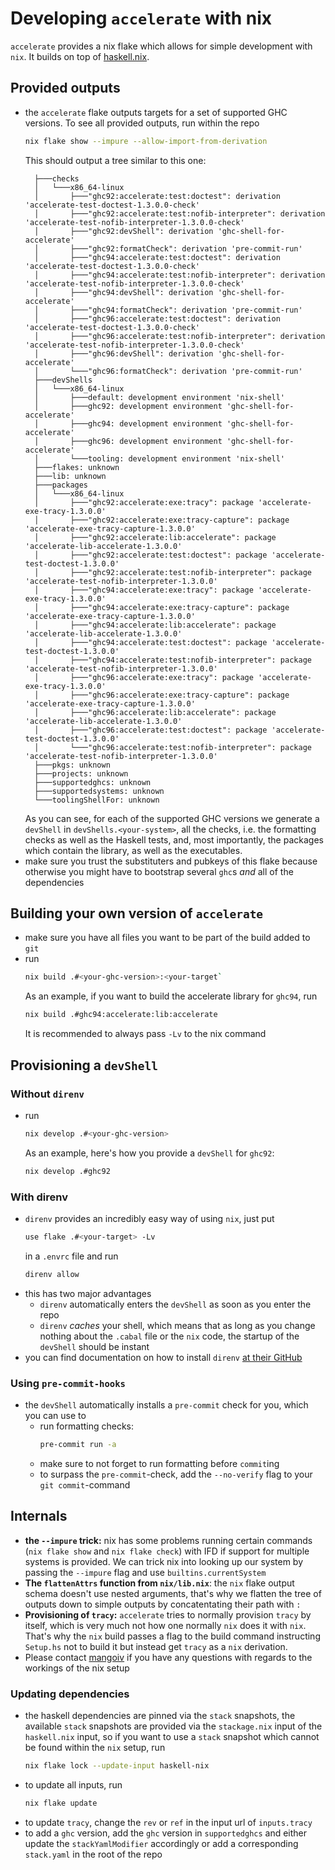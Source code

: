 # Developing `accelerate` with nix

`accelerate` provides a nix flake which allows for simple development with `nix`. It builds on top of [haskell.nix](https://input-output-hk.github.io/haskell.nix/). 

## Provided outputs

- the `accelerate` flake outputs targets for a set of supported GHC versions. To see all provided outputs, run within the repo
  ```sh
  nix flake show --impure --allow-import-from-derivation
  ```
  This should output a tree similar to this one:
  ```
    ├───checks
    │   └───x86_64-linux
    │       ├───"ghc92:accelerate:test:doctest": derivation 'accelerate-test-doctest-1.3.0.0-check'
    │       ├───"ghc92:accelerate:test:nofib-interpreter": derivation 'accelerate-test-nofib-interpreter-1.3.0.0-check'
    │       ├───"ghc92:devShell": derivation 'ghc-shell-for-accelerate'
    │       ├───"ghc92:formatCheck": derivation 'pre-commit-run'
    │       ├───"ghc94:accelerate:test:doctest": derivation 'accelerate-test-doctest-1.3.0.0-check'
    │       ├───"ghc94:accelerate:test:nofib-interpreter": derivation 'accelerate-test-nofib-interpreter-1.3.0.0-check'
    │       ├───"ghc94:devShell": derivation 'ghc-shell-for-accelerate'
    │       ├───"ghc94:formatCheck": derivation 'pre-commit-run'
    │       ├───"ghc96:accelerate:test:doctest": derivation 'accelerate-test-doctest-1.3.0.0-check'
    │       ├───"ghc96:accelerate:test:nofib-interpreter": derivation 'accelerate-test-nofib-interpreter-1.3.0.0-check'
    │       ├───"ghc96:devShell": derivation 'ghc-shell-for-accelerate'
    │       └───"ghc96:formatCheck": derivation 'pre-commit-run'
    ├───devShells
    │   └───x86_64-linux
    │       ├───default: development environment 'nix-shell'
    │       ├───ghc92: development environment 'ghc-shell-for-accelerate'
    │       ├───ghc94: development environment 'ghc-shell-for-accelerate'
    │       ├───ghc96: development environment 'ghc-shell-for-accelerate'
    │       └───tooling: development environment 'nix-shell'
    ├───flakes: unknown
    ├───lib: unknown
    ├───packages
    │   └───x86_64-linux
    │       ├───"ghc92:accelerate:exe:tracy": package 'accelerate-exe-tracy-1.3.0.0'
    │       ├───"ghc92:accelerate:exe:tracy-capture": package 'accelerate-exe-tracy-capture-1.3.0.0'
    │       ├───"ghc92:accelerate:lib:accelerate": package 'accelerate-lib-accelerate-1.3.0.0'
    │       ├───"ghc92:accelerate:test:doctest": package 'accelerate-test-doctest-1.3.0.0'
    │       ├───"ghc92:accelerate:test:nofib-interpreter": package 'accelerate-test-nofib-interpreter-1.3.0.0'
    │       ├───"ghc94:accelerate:exe:tracy": package 'accelerate-exe-tracy-1.3.0.0'
    │       ├───"ghc94:accelerate:exe:tracy-capture": package 'accelerate-exe-tracy-capture-1.3.0.0'
    │       ├───"ghc94:accelerate:lib:accelerate": package 'accelerate-lib-accelerate-1.3.0.0'
    │       ├───"ghc94:accelerate:test:doctest": package 'accelerate-test-doctest-1.3.0.0'
    │       ├───"ghc94:accelerate:test:nofib-interpreter": package 'accelerate-test-nofib-interpreter-1.3.0.0'
    │       ├───"ghc96:accelerate:exe:tracy": package 'accelerate-exe-tracy-1.3.0.0'
    │       ├───"ghc96:accelerate:exe:tracy-capture": package 'accelerate-exe-tracy-capture-1.3.0.0'
    │       ├───"ghc96:accelerate:lib:accelerate": package 'accelerate-lib-accelerate-1.3.0.0'
    │       ├───"ghc96:accelerate:test:doctest": package 'accelerate-test-doctest-1.3.0.0'
    │       └───"ghc96:accelerate:test:nofib-interpreter": package 'accelerate-test-nofib-interpreter-1.3.0.0'
    ├───pkgs: unknown
    ├───projects: unknown
    ├───supportedghcs: unknown
    ├───supportedsystems: unknown
    └───toolingShellFor: unknown
  ```
  As you can see, for each of the supported GHC versions we generate a `devShell` in `devShells.<your-system>`, all the checks, i.e. the formatting checks as well as
  the Haskell tests, and, most importantly, the packages which contain the library, as well as the executables. 
- make sure you trust the substituters and pubkeys of this flake because otherwise you might have to bootstrap several `ghc`s *and* all of the dependencies

## Building your own version of `accelerate`

- make sure you have all files you want to be part of the build added to `git`
- run
  ```sh
  nix build .#<your-ghc-version>:<your-target`
  ```
  As an example, if you want to build the accelerate library for `ghc94`, run
  ```sh
  nix build .#ghc94:accelerate:lib:accelerate
  ```
  It is recommended to always pass `-Lv` to the nix command

## Provisioning a `devShell`

### Without `direnv`

- run
  ```sh
  nix develop .#<your-ghc-version>
  ```
  As an example, here's how you provide a `devShell` for `ghc92`:
  ```sh
  nix develop .#ghc92
  ```

### With direnv

- `direnv` provides an incredibly easy way of using `nix`, just put
  ```sh
  use flake .#<your-target> -Lv
  ```
  in a `.envrc` file and run
  ```sh
  direnv allow
  ```
- this has two major advantages
  - `direnv` automatically enters the `devShell` as soon as you enter the repo
  - `direnv` *caches* your shell, which means that as long as you change nothing about the `.cabal` file or the `nix` code, the startup of the
    `devShell` should be instant
- you can find documentation on how to install `direnv` [at their GitHub](https://github.com/direnv/direnv/)

### Using `pre-commit-hooks`

- the `devShell` automatically installs a `pre-commit` check for you, which you can use to
  - run formatting checks:
    ```sh
    pre-commit run -a
    ```
  - make sure to not forget to run formatting before `commit`ing
  - to surpass the `pre-commit`-check, add the `--no-verify` flag to your `git commit`-command

## Internals

- **the `--impure` trick:** nix has some problems running certain commands (`nix flake show` and `nix flake check`) with IFD if support
  for multiple systems is provided. We can trick nix into looking up our system by passing the `--impure` flag and use `builtins.currentSystem`
- **The `flattenAttrs` function from `nix/lib.nix`**:  the `nix` flake output schema doesn't use nested arguments, that's why we flatten the
  tree of outputs down to simple outputs by concatentating their path with `:`
- **Provisioning of `tracy`:** `accelerate` tries to normally provision `tracy` by itself, which is very much not how one normally `nix` does it with `nix`. That's why the
  `nix` build passes a flag to the build command instructing `Setup.hs` not to build it but instead get `tracy` as a `nix` derivation.
- Please contact [mangoiv](contact@mangoiv.com) if you have any questions with regards to the workings of the nix setup

### Updating dependencies
- the haskell dependencies are pinned via the `stack` snapshots, the available `stack` snapshots are provided via the `stackage.nix` input of the `haskell.nix` input,
  so if you want to use a `stack` snapshot which cannot be found within the `nix` setup, run
  ```sh
  nix flake lock --update-input haskell-nix
  ```
- to update all inputs, run
  ```sh
  nix flake update
  ```
- to update `tracy`, change the `rev` or `ref` in the input url of `inputs.tracy`
- to add a `ghc` version, add the `ghc` version in `supportedghcs` and either
  update the `stackYamlModifier` accordingly or add a corresponding `stack.yaml` in
  the root of the repo
